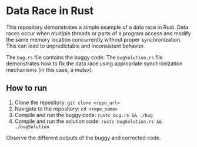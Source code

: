 # Data Race in Rust
This repository demonstrates a simple example of a data race in Rust.  Data races occur when multiple threads or parts of a program access and modify the same memory location concurrently without proper synchronization. This can lead to unpredictable and inconsistent behavior.

The `bug.rs` file contains the buggy code. The `bugSolution.rs` file demonstrates how to fix the data race using appropriate synchronization mechanisms (in this case, a mutex).

## How to run
1. Clone the repository: `git clone <repo_url>`
2. Navigate to the repository: `cd <repo_name>`
3. Compile and run the buggy code: `rustc bug.rs && ./bug`
4. Compile and run the solution code: `rustc bugSolution.rs && ./bugSolution`

Observe the different outputs of the buggy and corrected code.